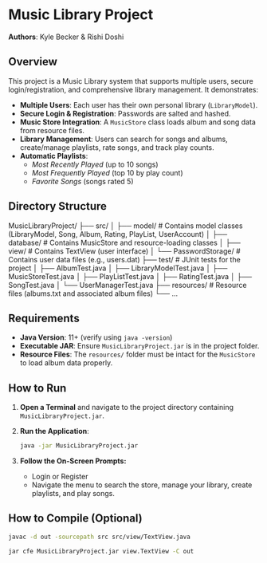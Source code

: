 # Music Library Project

**Authors**: Kyle Becker & Rishi Doshi

## Overview

This project is a Music Library system that supports multiple users, secure login/registration, and comprehensive library management. It demonstrates:

- **Multiple Users**: Each user has their own personal library (`LibraryModel`).
- **Secure Login & Registration**: Passwords are salted and hashed.
- **Music Store Integration**: A `MusicStore` class loads album and song data from resource files.
- **Library Management**: Users can search for songs and albums, create/manage playlists, rate songs, and track play counts.
- **Automatic Playlists**: 
  - *Most Recently Played* (up to 10 songs)
  - *Most Frequently Played* (top 10 by play count)
  - *Favorite Songs* (songs rated 5)

## Directory Structure
MusicLibraryProject/ 
├── src/ 
│    ├── model/ # Contains model classes (LibraryModel, Song, Album, Rating, PlayList, UserAccount) 
│    ├── database/ # Contains MusicStore and resource-loading classes 
│    ├── view/ # Contains TextView (user interface) 
│    └── PasswordStorage/ # Contains user data files (e.g., users.dat) 
├── test/ # JUnit tests for the project 
│    ├── AlbumTest.java 
│    ├── LibraryModelTest.java 
│    ├── MusicStoreTest.java 
│    ├── PlayListTest.java 
│    ├── RatingTest.java 
│    ├── SongTest.java 
│    └── UserManagerTest.java 
├── resources/ # Resource files (albums.txt and associated album files) 
└── ...


## Requirements

- **Java Version**: 11+ (verify using `java -version`)
- **Executable JAR**: Ensure `MusicLibraryProject.jar` is in the project folder.
- **Resource Files**: The `resources/` folder must be intact for the `MusicStore` to load album data properly.

## How to Run

1. **Open a Terminal** and navigate to the project directory containing `MusicLibraryProject.jar`.

2. **Run the Application**:
   ```bash
   java -jar MusicLibraryProject.jar
   
3. **Follow the On-Screen Prompts:**
   - Login or Register
   - Navigate the menu to search the store, manage your library, create playlists, and play songs.

## How to Compile (Optional)
   ```bash
   javac -d out -sourcepath src src/view/TextView.java

   jar cfe MusicLibraryProject.jar view.TextView -C out
